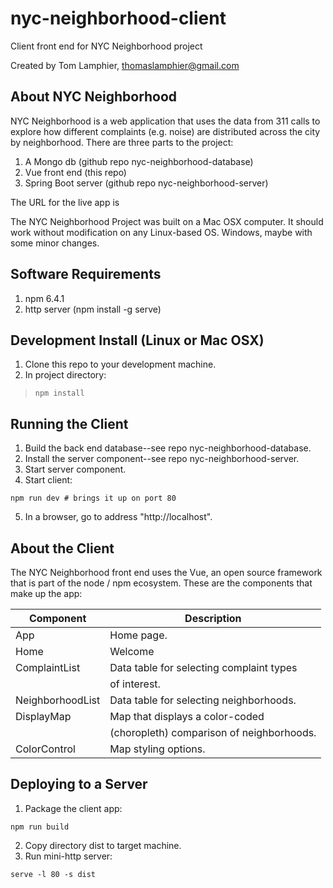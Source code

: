 # nyc-neighborhood-client
Client front end for NYC Neighborhood project

Created by Tom Lamphier, thomaslamphier@gmail.com

## About NYC Neighborhood

NYC Neighborhood is a web application that uses the data from 311 calls to explore how
different complaints (e.g. noise) are distributed across the city by neighborhood.  There
are three parts to the project:

1. A Mongo db (github repo nyc-neighborhood-database)
2. Vue front end (this repo)
3. Spring Boot server (github repo nyc-neighborhood-server)

The URL for the live app is

The NYC Neighborhood Project was built on a Mac OSX computer. It should work without modification on any Linux-based OS.  Windows, maybe with some minor changes.

## Software Requirements
1. npm 6.4.1
2. http server (npm install -g serve)

## Development Install (Linux or Mac OSX)

1. Clone this repo to your development machine.
2. In project directory:
>```
>npm install
>```

## Running the Client
1. Build the back end database--see repo nyc-neighborhood-database.
2. Install the server component--see repo nyc-neighborhood-server.
3. Start server component.
4. Start client:
```
npm run dev # brings it up on port 80
```
5. In a browser, go to address "http://localhost".

## About the Client

The NYC Neighborhood front end uses the Vue, an open source framework that is part of the node / npm ecosystem.  These are the components that make up the app:

| Component        | Description                                |
|------------------|--------------------------------------------|
| App              | Home page.                                 |
| Home             | Welcome                                    |
| ComplaintList    | Data table for selecting complaint types   |
|                  | of interest.                               |
| NeighborhoodList | Data table for selecting neighborhoods.    |
| DisplayMap       | Map that displays a color-coded            |
|                  | (choropleth) comparison of neighborhoods.  |
| ColorControl     | Map styling options.                       |

## Deploying to a Server

1. Package the client app:
```
npm run build
```
2. Copy directory dist to target machine.
3. Run mini-http server:
```
serve -l 80 -s dist
```
